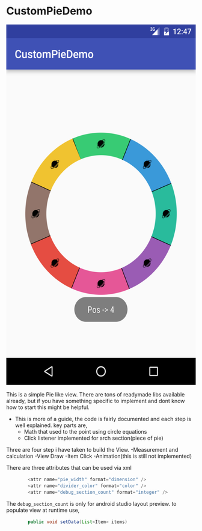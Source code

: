 # CustomPieDemo

<img src="/ScreenShots/device-2016-09-08-124743.png" width="540" height="960"/>

This is a simple Pie like view. 
There are tons of readymade libs available already, but if you have something specific to implement and dont know how to start this might be helpful. 

 * This is more of a guide, the code is fairly documented and each step is well explained. key parts are,
    * Math that used to the point using circle equations
    * Click listener implemented for arch section(piece of pie)

Three are four step i have taken to build the View.
    -Measurement and calculation
    -View Draw
    -Item Click
    -Animation(this is still not implemented)
    
There are three attributes that can be used via xml    

```Java
        <attr name="pie_width" format="dimension" />
        <attr name="divider_color" format="color" />
        <attr name="debug_section_count" format="integer" />
```

The `debug_section_count` is only for android studio layout preview. to populate view at runtime use, 
```Java
        public void setData(List<Item> items)
```



